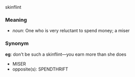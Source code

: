 skinflint
### Meaning
+ _noun_: One who is very reluctant to spend money; a miser

### Synonym

__eg__: don't be such a skinflint—you earn more than she does

+ MISER
+ opposite(s): SPENDTHRIFT


